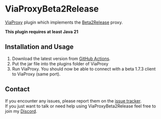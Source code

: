 # ViaProxyBeta2Release
[ViaProxy](https://github.com/RaphiMC/ViaProxy) plugin which implements the [Beta2Release](https://github.com/DirtPowered/Beta2Release) proxy.

**This plugin requires at least Java 21**

## Installation and Usage
1. Download the latest version from [GitHub Actions](https://github.com/ViaVersionAddons/ViaProxyBeta2Release/actions/workflows/build.yml).
2. Put the jar file into the plugins folder of ViaProxy
3. Run ViaProxy. You should now be able to connect with a beta 1.7.3 client to ViaProxy (same port).

## Contact
If you encounter any issues, please report them on the
[issue tracker](https://github.com/ViaVersionAddons/ViaProxyBeta2Release/issues).  
If you just want to talk or need help using ViaProxyBeta2Release feel free to join my
[Discord](https://discord.gg/dCzT9XHEWu).
